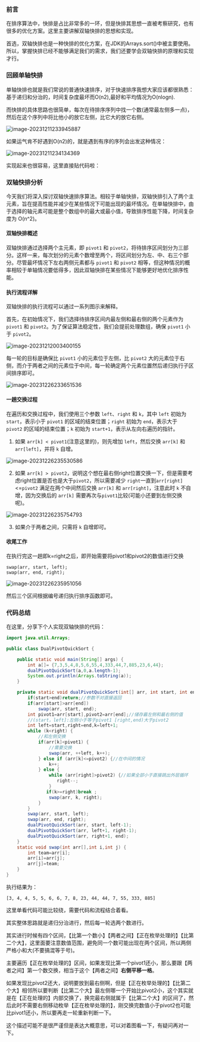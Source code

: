 ### 前言

在排序算法中，快排是占比非常多的一环，但是快排其思想一直被考察研究，也有很多的优化方案。这里主要讲解双轴快排的思想和实现。

首选，双轴快排也是一种快排的优化方案，在JDK的Arrays.sort()中被主要使用。所以，掌握快排已经不能够满足我们的需求，我们还要学会双轴快排的原理和实现才行。

### 回顾单轴快排

单轴快排也就是我们常说的普通快速排序，对于快速排序我想大家应该都很熟悉：基于递归和分治的，时间复杂度最坏而O(n2),最好和平均情况为O(nlogn).

而快排的具体思路也很简单，每次在待排序序列中找一个数(通常最左侧多一点)，然后在这个序列中将比他小的放它左侧，比它大的放它右侧。

![image-20231211233945887](assets/image-20231211233945887.png)

如果运气肯不好遇到O(n2)的，就是遇到有序的序列会出发这种情况：

![image-20231211234134369](assets/image-20231211234134369.png)

实现起来也很容易，这里直接贴代码啦：

### 双轴快排分析

今天我们将深入探讨双轴快速排序算法。相较于单轴快排，双轴快排引入了两个主元素，旨在提高性能并减少在某些情况下可能出现的最坏情况。在单轴快排中，由于选择的轴元素可能是整个数组中的最大或最小值，导致排序性能下降，时间复杂度为 O(n^2)。

#### 双轴快排概述

双轴快排通过选择两个主元素，即 `pivot1` 和 `pivot2`，将待排序区间划分为三部分。这样一来，每次划分的元素个数增至两个，将区间划分为左、中、右三个部分。尽管最坏情况下左右两侧元素都与 `pivot1` 和 `pivot2` 相等，但这种情况的概率相较于单轴情况要低得多，因此双轴快排在某些情况下能够更好地优化排序性能。

#### 执行流程详解

双轴快排的执行流程可以通过一系列图示来解释。

首先，在初始情况下，我们选择待排序区间内最左侧和最右侧的两个元素作为 `pivot1` 和 `pivot2`。为了保证算法稳定性，我们会提前处理数组，确保 `pivot1` 小于 `pivot2`。

![image-20231212003400155](assets/image-20231212003400155.png)

每一轮的目标是确保比 `pivot1` 小的元素位于左侧，比 `pivot2` 大的元素位于右侧，而介于两者之间的元素位于中间，每一轮确定两个元素位置然后递归执行子区间排序即可。

![image-20231226233651536](assets/image-20231226233651536.png)

#### 一趟交换过程

在遍历和交换过程中，我们使用三个参数 `left`、`right` 和 `k`，其中 `left` 初始为 `start`，表示小于 `pivot1` 的区域的结束位置；`right` 初始为 `end`，表示大于 `pivot2` 的区域的结束位置；`k` 初始为 `start+1`，表示从左向右遍历的指针。

1. 如果 `arr[k] < pivot1`(注意这里的)，则先增加 `left`，然后交换 `arr[k]` 和 `arr[left]`，并将 `k` 自增。

![image-20231226235530586](assets/image-20231226235530586.png)

2. 如果 `arr[k] > pivot2`，说明这个想在最右侧right位置交换一下，但是需要考虑right位置是否也是大于`pivot2`，所以需要减少 `right`一直到`arr[right]`<=`pivot2` 满足在两个中间然后交换 `arr[k]` 和 `arr[right]`，注意此时 `k` 不自增，因为交换后的 `arr[k]` 需要再次与`pivot1`比较(可能小还要到左侧交换呢)。

![image-20231226235754793](assets/image-20231226235754793.png)

3. 如果介于两者之间，只需将 `k` 自增即可。

#### 收尾工作

在执行完这一趟即k=right之后，即开始需要将pivot1和pivot2的数值进行交换

```
swap(arr, start, left);
swap(arr, end, right);
```

![image-20231226235951056](assets/image-20231226235951056.png)



然后三个区间根据编号递归执行排序函数即可。



### 代码总结

在这里，分享下个人实现双轴快排的代码：

```java
import java.util.Arrays;

public class DualPivotQuickSort {

    public static void main(String[] args) {
        int a[]= {7,3,5,4,8,5,6,55,4,333,44,7,885,23,6,44};
        dualPivotQuickSort(a,0,a.length-1);
        System.out.println(Arrays.toString(a));
    }

    private static void dualPivotQuickSort(int[] arr, int start, int end) {
        if(start>end)return;//参数不对直接返回
        if(arr[start]>arr[end])
            swap(arr, start, end);
        int pivot1=arr[start],pivot2=arr[end];//储存最左侧和最右侧的值
        //(start，left]:左侧小于等于pivot1 [right,end)大于pivot2
        int left=start,right=end,k=left+1;
        while (k<right) {
            //和左侧交换
            if(arr[k]<pivot1) {
                //需要交换
                swap(arr, ++left, k++);
            } else if (arr[k]<=pivot2) {//在中间的情况
                k++;
            } else {
                while (arr[right]>pivot2) {//如果全部小于直接跳出外层循环
                   right--;
                }
               if(k>=right)break ;
                swap(arr, k, right);
            }
        }
        swap(arr, start, left);
        swap(arr, end, right);
        dualPivotQuickSort(arr, start, left-1);
        dualPivotQuickSort(arr, left+1, right-1);
        dualPivotQuickSort(arr, right+1, end);
    }
    static void swap(int arr[],int i,int j) {
        int team=arr[i];
        arr[i]=arr[j];
        arr[j]=team;
    }
}
```

执行结果为：

```
[3, 4, 4, 5, 5, 6, 6, 7, 8, 23, 44, 44, 7, 55, 333, 885]
```

这里单看代码可能比较绕，需要代码和流程结合着看。

其实整体思路就是递归分治进行，然后每一轮选两个数进行。

其实进行时候有四个区间，【比第一个数小】【两者之间】【正在枚举处理的】【比第二个大】，这里面要注意数值范围，避免同一个数可能出现在两个区间，所以两侧严格小和大(不要搞混等于号)。

主要遍历【正在枚举处理的】区间，如果发现比第一个pivot1还小，那么要跟【两者之间】第一个数交换，相当于这个【两者之间】**右侧平移一格**。

如果发现比pivot2还大，说明要放到最右侧啊，但是【正在枚举处理的】【比第二个大】相邻所以要判断【比第二个大】最左侧哪一个开始比pivot2小，这个其实就是在【正在处理的】内部交换了，换完最右侧就属于【比第二个大】的区间了，然后此时不需要右侧移动枚举【正在枚举处理的】，刚交换完数值小于pivot2也可能比pivot1还小，所以要再走一轮重新判断一下。

这个描述可能不是很严谨但是表达大概意思，可以对着图看一下，有疑问再对一下。

